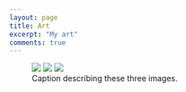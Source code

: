 ```yaml
---
layout: page
title: Art
excerpt: "My art"
comments: true
---
```


<figure class="third">
	<a href="http://vignette2.wikia.nocookie.net/naruto/images/9/97/Hinata.png"><img src="http://vignette2.wikia.nocookie.net/naruto/images/9/97/Hinata.png"></a>
	<a href="http://vignette4.wikia.nocookie.net/naruto/images/7/79/Hinata_Part_II.png"><img src="http://vignette4.wikia.nocookie.net/naruto/images/7/79/Hinata_Part_II.png"></a>
	<a href="http://vignette1.wikia.nocookie.net/naruto/images/1/15/J%C5%ABho_S%C5%8Dshiken.png"><img src="http://vignette1.wikia.nocookie.net/naruto/images/1/15/J%C5%ABho_S%C5%8Dshiken.png"></a>
	<figcaption>Caption describing these three images.</figcaption>
</figure>

